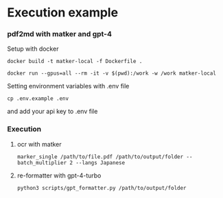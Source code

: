 # Execution example

### pdf2md with matker and gpt-4

Setup with docker

```
docker build -t matker-local -f Dockerfile .
```

```
docker run --gpus=all --rm -it -v $(pwd):/work -w /work matker-local
```

Setting environment variables with .env file

```
cp .env.example .env
```

and add your api key to .env file




### Execution

1. ocr with matker
   ```
   marker_single /path/to/file.pdf /path/to/output/folder --batch_multiplier 2 --langs Japanese
   ```
2. re-formatter with gpt-4-turbo
   ```
   python3 scripts/gpt_formatter.py /path/to/output/folder
   ```
